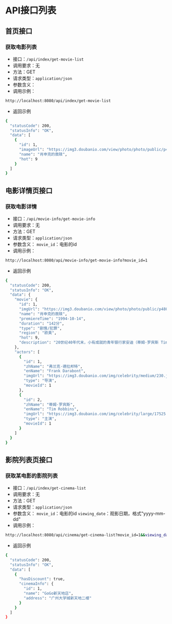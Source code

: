# API接口列表

## 首页接口

### 获取电影列表

+ 接口：`/api/index/get-movie-list`
+ 调用要求：无
+ 方法：GET
+ 请求类型：`application/json`
+ 参数含义：
+ 调用示例：

```bash
http://localhost:8080/api/index/get-movie-list
```
+ 返回示例

```bash
{
  "statusCode": 200,
  "statusInfo": "OK",
  "data": [
    {
      "id": 1,
      "imageUrl": "https://img3.doubanio.com/view/photo/photo/public/p480770143.jpg",
      "name": "肖申克的救赎",
      "hot": 9
    }
  ]
}
```

## 电影详情页接口

### 获取电影详情

+ 接口：`/api/movie-info/get-movie-info`
+ 调用要求：无
+ 方法：GET
+ 请求类型：`application/json`
+ 参数含义：
`movie_id`：电影的id
+ 调用示例：

```bash
http://localhost:8080/api/movie-info/get-movie-info?movie_id=1
```
+ 返回示例

```bash
{
  "statusCode": 200,
  "statusInfo": "OK",
  "data": {
    "movie": {
      "id": 1,
      "imgUrl": "https://img3.doubanio.com/view/photo/photo/public/p480770143.jpg",
      "name": "肖申克的救赎",
      "premiereTime": "1994-10-14",
      "duration": "142分",
      "type": "剧情/犯罪",
      "region": "欧美",
      "hot": 9,
      "description": "20世纪40年代末，小有成就的青年银行家安迪（蒂姆·罗宾斯 Tim Robbins 饰）因涉嫌杀害妻子及她的情人而锒铛入狱。在这座名为肖申克的监狱内，希望似乎虚无缥缈，终身监禁的惩罚无疑注定了安迪接下来灰暗绝望的人生。"
    },
    "actors": [
      {
        "id": 1,
        "zhName": "弗兰克·德拉邦特",
        "enName": "Frank Darabont",
        "imgUrl": "https://img3.doubanio.com/img/celebrity/medium/230.jpg",
        "type": "导演",
        "movieId": 1
      },
      {
        "id": 2,
        "zhName": "蒂姆·罗宾斯",
        "enName": "Tim Robbins",
        "imgUrl": "https://img3.doubanio.com/img/celebrity/large/17525.jpg",
        "type": "主演",
        "movieId": 1
      }
    ]
  }
}
```

## 影院列表页接口

### 获取某电影的影院列表

+ 接口：`/api/index/get-cinema-list`
+ 调用要求：无
+ 方法：GET
+ 请求类型：`application/json`
+ 参数含义：
`movie_id`：电影的id
`viewing_date`：观影日期，格式"yyyy-mm-dd"
+ 调用示例：

```bash
http://localhost:8080/api/cinema/get-cinema-list?movie_id=1&&viewing_date=2016-05-29
```
+ 返回示例

```bash
{
  "statusCode": 200,
  "statusInfo": "OK",
  "data": [
    {
      "hasDiscount": true,
      "cinemaInfo": {
        "id": 1,
        "name": "GoGo新天地店",
        "address": "广州大学城新天地二楼"
      }
    }
  ]
}
```
